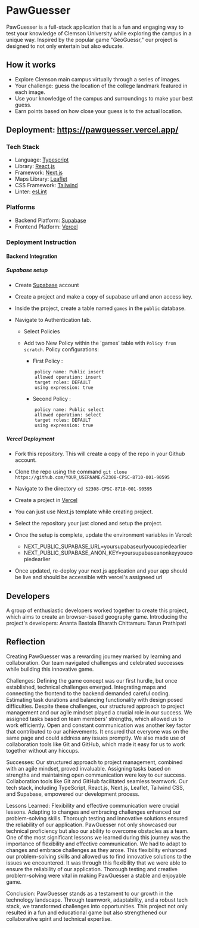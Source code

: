 # PawGuesser

PawGuesser is a full-stack application that is a fun and engaging way to test your knowledge of Clemson University while exploring the campus in a unique way.
Inspired by the popular game "GeoGuessr," our project is designed to not only entertain but also educate.

## How it works

- Explore Clemson main campus virtually through a series of images.
- Your challenge: guess the location of the college landmark featured in each image.
- Use your knowledge of the campus and surroundings to make your best guess.
- Earn points based on how close your guess is to the actual location.

## Deployment: https://pawguesser.vercel.app/

### Tech Stack

- Language: [Typescript](https://www.typescriptlang.org/)
- Library: [React.js](https://react.dev/)
- Framework: [Next.js](https://nextjs.org/)
- Maps Library: [Leaflet](https://leafletjs.com/)
- CSS Framework: [Tailwind](https://tailwindcss.com/)
- Linter: [esLint](https://eslint.org/)

### Platforms

- Backend Platform: [Supabase](https://supabase.com/)
- Frontend Platform: [Vercel](https://vercel.com/)

### Deployment Instruction

#### Backend Integration

##### Supabase setup

- Create [Supabase](https://supabase.com/) account
- Create a project and make a copy of supabase url and anon access key.
- Inside the project, create a table named `games` in the `public` database.
- Navigate to Authentication tab.

  - Select Policies
  - Add two New Policy within the 'games' table with `Policy from scratch`. Policy configurations:

    - First Policy :

    ```
        policy name: Public insert
        allowed operation: insert
        target roles: DEFAULT
        using expression: true
    ```

    - Second Policy :

    ```
        policy name: Public select
        allowed operation: select
        target roles: DEFAULT
        using expression: true
    ```

##### Vercel Deployment

- Fork this repository. This will create a copy of the repo in your Github account.
- Clone the repo using the command `git clone https://github.com/YOUR_USERNAME/S2308-CPSC-8710-001-90595`
- Navigate to the directory `cd S2308-CPSC-8710-001-90595`
- Create a project in [Vercel](https://vercel.com/)
- You can just use Next.js template while creating project.
- Select the repository your just cloned and setup the project.
- Once the setup is complete, update the environment variables in Vercel:

  - NEXT_PUBLIC_SUPABASE_URL=yoursupabaseurlyoucopiedearlier
  - NEXT_PUBLIC_SUPABASE_ANON_KEY=yoursupabaseanonkeyyoucopiedearlier

- Once updated, re-deploy your next.js application and your app should be live and should be accessible with vercel's assigneed url


## Developers

A group of enthusiastic developers worked together to create this project, which aims to create an browser-based geography game. Introducing the project's developers:
Ananta Bastola
Bharath Chittamuru
Tarun Prathipati


## Reflection
Creating PawGuesser was a rewarding journey marked by learning and collaboration. Our team navigated challenges and celebrated successes while building this innovative game.

Challenges:
Defining the game concept was our first hurdle, but once established, technical challenges emerged. Integrating maps and connecting the frontend to the backend demanded careful coding. Estimating task durations and balancing functionality with design posed difficulties.
Despite these challenges, our structured approach to project management and our agile mindset played a crucial role in our success. We assigned tasks based on team members' strengths, which allowed us to work efficiently. Open and constant communication was another key factor that contributed to our achievements. It ensured that everyone was on the same page and could address any issues promptly. We also made use of collaboration tools like Git and GitHub, which made it easy for us to work together without any hiccups.

Successes:
Our structured approach to project management, combined with an agile mindset, proved invaluable. Assigning tasks based on strengths and maintaining open communication were key to our success. Collaboration tools like Git and GitHub facilitated seamless teamwork. Our tech stack, including TypeScript, React.js, Next.js, Leaflet, Tailwind CSS, and Supabase, empowered our development process.

Lessons Learned:
Flexibility and effective communication were crucial lessons. Adapting to changes and embracing challenges enhanced our problem-solving skills. Thorough testing and innovative solutions ensured the reliability of our application. PawGuesser not only showcased our technical proficiency but also our ability to overcome obstacles as a team. One of the most significant lessons we learned during this journey was the importance of flexibility and effective communication. We had to adapt to changes and embrace challenges as they arose. This flexibility enhanced our problem-solving skills and allowed us to find innovative solutions to the issues we encountered. It was through this flexibility that we were able to ensure the reliability of our application. Thorough testing and creative problem-solving were vital in making PawGuesser a stable and enjoyable game.

Conclusion:
PawGuesser stands as a testament to our growth in the technology landscape. Through teamwork, adaptability, and a robust tech stack, we transformed challenges into opportunities. This project not only resulted in a fun and educational game but also strengthened our collaborative spirit and technical expertise.
